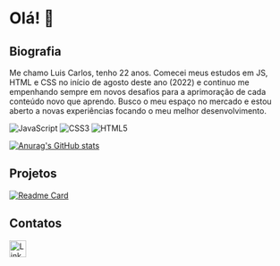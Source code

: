 # Olá!  👋

## Biografia

Me chamo Luis Carlos, tenho 22 anos.
Comecei meus estudos em JS, HTML e CSS no início de agosto deste ano (2022) e continuo me empenhando sempre em novos desafios para a aprimoração de cada conteúdo novo que aprendo.
Busco o meu espaço no mercado e estou aberto a novas experiências focando o meu melhor desenvolvimento.

![JavaScript](https://img.shields.io/badge/javascript-%23323330.svg?style=for-the-badge&logo=javascript&logoColor=%23F7DF1E)
![CSS3](https://img.shields.io/badge/css3-%231572B6.svg?style=for-the-badge&logo=css3&logoColor=white)
![HTML5](https://img.shields.io/badge/html5-%23E34F26.svg?style=for-the-badge&logo=html5&logoColor=white)

[![Anurag's GitHub stats](https://github-readme-stats.vercel.app/api?username=Luiscarlosf&theme=dracula)](https://github.com/anuraghazra/github-readme-stats)

## Projetos

[![Readme Card](https://github-readme-stats.vercel.app/api/pin/?username=Luiscarlosf&repo=luiscarlosf.github.io)](https://github.com/Luiscarlosf/luiscarlosf.github.io)

## Contatos

[<img src='https://img.shields.io/badge/LinkedIn-0077B5?style=for-the-badge&logo=linkedin&logoColor=white' alt='Linkedin' height='30'>](https://www.linkedin.com/in/luis-carlos-ferreira-neto/)
